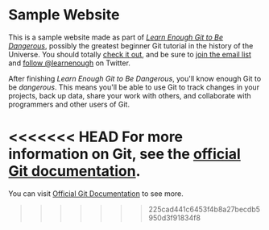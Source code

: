 # Sample Website

This is a sample website made as part of [*Learn Enough Git to Be
Dangerous*](https://www.learnenough.com/git-tutorial), possibly the greatest
beginner Git tutorial in the history of the Universe. You should totally [
check it out](https://www.learnenough.com/git-tutorial), and be sure to [join
the email list](https://www.learnenough.com/#email_list) and
[follow @learnenough](http://twitter.com/learnenough) on Twitter.

After finishing *Learn Enough Git to Be Dangerous*, you'll know enough Git
to be *dangerous*. This means you'll be able to use Git to track changes in
your projects, back up data, share your work with others, and collaborate
with programmers and other users of Git.

<<<<<<< HEAD
For more information on Git, see the
[official Git documentation](https://git-scm.com/).
=======
You can visit [Official Git Documentation](https://git-scm.com/doc) to see more.
>>>>>>> 225cad441c6453f4b8a27becdb5950d3f91834f8
